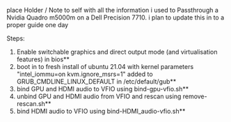 place Holder / Note to self with all the information i used to Passthrough a Nvidia Quadro m5000m on a Dell Precision 7710.
i plan to update this in to a proper guide one day


Steps:

1. Enable switchable graphics and direct output mode (and virtualisation features) in bios**
2. boot in to fresh install of ubuntu 21.04 with kernel parameters "intel_iommu=on kvm.ignore_msrs=1" added to GRUB_CMDLINE_LINUX_DEFAULT in /etc/default/gub**
3. bind GPU and HDMI audio to VFIO using bind-gpu-vfio.sh**
4. unbind GPU and HDMI audio from VFIO and rescan using remove-rescan.sh**
5. bind HDMI audio to VFIO using bind-HDMI_audio-vfio.sh**

